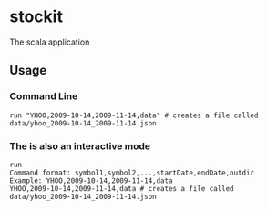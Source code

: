 # stockit
The scala application

## Usage
### Command Line
```
run "YHOO,2009-10-14,2009-11-14,data" # creates a file called data/yhoo_2009-10-14_2009-11-14.json
```

### The is also an interactive mode
```
run
Command format: symbol1,symbol2,...,startDate,endDate,outdir
Example: YHOO,2009-10-14,2009-11-14,data
YHOO,2009-10-14,2009-11-14,data # creates a file called data/yhoo_2009-10-14_2009-11-14.json
```
